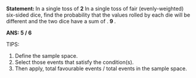 <B> Statement: </B>In a single toss of <B> 2 </B> In a single toss of  fair (evenly-weighted) six-sided dice, 
find the probability that the values rolled by each die will be different and the two dice have a sum of .<B> 9 </B>.

<B>ANS: 5 / 6 </B>

TIPS: 

1. Define the sample space.
2. Select those events that satisfy the condition(s).
3. Then apply, total favourable events / total events in the sample space.
